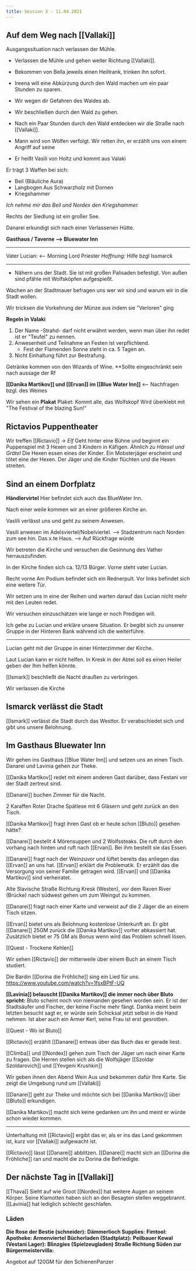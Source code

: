 ```yaml
---
title: Session X - 11.04.2021
---
```


## Auf dem Weg nach [[Vallaki]]

Ausgangssituation nach verlassen der Mühle.

* Verlassen die Mühle und gehen weiter Richtung [[Vallaki]].
* Bekommen von Bella jeweils einen Heiltrank, trinken ihn sofort.
* Ireena will eine Abkürzung durch den Wald machen um ein paar Stunden zu sparen.

* Wir wegen dir Gefahren des Waldes ab.

* Wir beschließen durch den Wald zu gehen.

* Nach ein Paar Stunden durch den Wald entdecken wir die Straße nach [[Vallaki]].

* Mann wird von Wölfen verfolgt. Wir retten ihn, er erzählt uns von einem Angriff auf seine 
* Er heißt Vasili von Holtz und kommt aus Valaki

Er trägt 3 Waffen bei sich:
* Beil (Bläuliche Aura)
* Langbogen Aus Schwarzholz mit Dornen
* Kriegshammer

*Ich nehme mir das Beil und Nordex den Kriegshammer.*

Rechts der Siedlung ist ein großer See.

Danarei erkundigt sich nach einer Verlassenen Hütte.

**Gasthaus / Taverne --> Bluewater Inn**

---
Vater Lucian: <-- Morning Lord Priester
*Hoffnung:* Hilfe bzgl Issmarck

---

* Nähern uns der Stadt. Sie ist mit großen Palisaden befestigt. Von außen sind pfähle mit Wolfsköpfen aufgespießt.


Wachen an der Stadtmauer befragen uns wer wir sind und warum wir in die Stadt wollen.

Wir tricksen die Vorkehrung der Münze aus indem sie "Verloren" ging


**Regeln in Valaki**
1. Der Name -Strahd- darf nicht erwähnt werden, wenn man über ihn redet ist er "Teufel" zu nennen.
2. Anwesenheit und Teilnahme an Festen ist verpflichtend.
    * Fest der Flamenden Sonne steht in ca. 5 Tagen an.
4. Nicht Einhaltung führt zur Bestrafung.

Getränke kommen von den Wizards of Wine.
**Sollte eingeschränkt sein nach aussage der Rf

**[[Danika Martikov]] und [[Ervan]] im [[Blue Water Inn]]** <-- Nachfragen bzgl. des Weines


Wir sehen ein **Plakat**
Plaket: Kommt alle, das Wolfskopf 
Wird überklebt mit "The Festival of the blazing Sun!"

## Rictavios Puppentheater
Wir treffen [[Rictavio]] -> *Elf*
Geht hinter eine Bühne und beginnt ein Puppenspiel mit 3 Hexen und 3 Kindern in Käfigen.
*Ähnlich zu Hänsel und Grätel*
Die Hexen essen eines der Kinder. Ein Mobsterjäger erscheint und tötet eine der Hexen.
Der Jäger und die Kinder flüchten und die Hexen streiten.



## Sind an einem Dorfplatz
**Händlervirtel**
Hier befindet sich auch das BlueWater Inn.


Nach einer weile kommen wir an einer größeren Kirche an.

Vaslili verlässt uns und geht zu seinem Anwesen.

Vasili anwesen im Adelsviertel/Nobelviertel.
--> Stadzentrum nach Norden zum see hin. Das x.te Haus.
--> Auf Rückfrage würde 

Wir betreten die Kirche und versuchen die Gesinnung des Vather herrauszufinden.

In der Kirche finden sich ca. 12/13 Bürger. Vorne steht vater Lucian.

Recht vorne Am Podium befindet sich ein Rednerpult.
Vor links befindet sich eine weitere Tür.

Wir setzen uns in eine der Reihen und warten darauf das Lucian nicht mehr mit den Leuten redet.

Wir versuchen einzuschätzen wie lange er noch Predigen will.

Ich gehe zu Lucian und erkläre unsere Situation.
Er begibt sich zu unserer Gruppe in der Hinteren Bank während ich die  weiterführe.

---

Lucian geht mit der Gruppe in einer Hinterzimmer der Kirche.

Laut Lucian kann er nicht helfen.
In Kresk in der Abtei soll es einen Heiler geben der Ihm helfen könnte.

[[Ismark]] beschließt die Nacht draußen zu verbringen.

Wir verlassen die Kirche

## Ismarck verlässt die Stadt
[[Ismark]] verlässt die Stadt durch das Westtor. Er verabschiedet sich und gibt uns unsere Belohnung.

## Im Gasthaus Bluewater Inn
Wir gehen ins Gasthaus [[Blue Water Inn]] und setzen uns an einen Tisch. Danarei und Lavinia gehen zur Theke.

[[Danika Martikov]] redet mit einem anderen Gast darüber, dass Festani vor der Stadt zertreut sind.


[[Danarei]] buchen Zimmer für die Nacht. 

2 Karaffen Roter Drache Spätlese mit 6 Gläsern und geht zurück an den Tisch.

[[Danika Martikov]] fragt ihren Gast ob er heute schon [[Bluto]] gesehen hätte?

[[Danarei]] bestellt 4 Mörensuppen und 2 Wolfssteaks.
Die ruft durch den vorhang nach hinten und ruft nach [[Ervan]]. Bei ihm bestellt sie das Essen.

[[Danarei]] fragt nach der Weinzuvor und lüftet bereits das anliegen das [[Ervan]] an uns hat. 
[[Ervan]] erklärt die Problematik. Er erzählt das die Versorgung von seiner Familie getragen wird. [[Ervan]] und [[Danika Martikov]] sind verheiratet.

Alte Slavische Straße Richtung Kresk (Westen), vor dem Raven River (Brücke) nach südwest gehen um zum Weingut zu kommen.

[[Danarei]] fragt nach einer Karte und verweist auf die 2 Jäger die an einem Tisch sitzen.

[[Ervan]] bietet uns als Belohnung kostenlose Unterkunft an.
Er gibt [[Danarei]] 25GM zurück die [[Danika Martikov]] vorher abkassiert hat. Zusätzlich bietet er 75 GM als Bonus wenn wird das Problem schnell lösen.

[[Quest - Trockene Kehlen]]

Wir sehen [[Rictavio]] der mitterweile über einem Buch an einem Tisch studiert. 

Die Bardin [[Dorina die Fröhliche]] sing ein Lied für uns.
https://www.youtube.com/watch?v=1fsxBPtF-UQ


**[[Lavinia]] belauscht [[Danika Martikov]] die immer noch über Bluto spricht:**
Bluto scheint noch von niemanden gesehen worden sein. Er ist der Stadtsäufer und Fischer, der keine Fische mehr fängt.
Danika meint beim letzten besucht sagt er, er würde sein Schicksal jetzt selbst in die Hand nehmen. Ist aber auch ein Armer Kerl, seine Frau ist erst gesrotben.

[[Quest - Wo ist Bluto]]

[[Rictavio]] erzählt [[Danarei]] entwas über das Buch das er gerade liest.


[[Climba]] und [[Nordex]] gehen zum Tisch der Jäger um nach einer Karte zu fragen.
Die Herren stellen sich als die Wolfsjäger [[Szoldar Szoldarovich]] und [[Yevgeni Krushkin]]

Wir geben ihnen den Abend Wein Aus und bekommen dafür Ihre Karte. 
Sie zeigt die Umgebung rund um [[Vallaki]]

[[Danarei]] geht zur Theke und möchte sich bei [[Danika Martikov]] über [[Bluto]] erkundigen.

[[Danika Martikov]] macht sich keine gedanken um ihn und meint er würde schon wieder kommen.


---

Unterhaltung mit [[Rictavio]] ergibt das er, als er ins das Land gekommen ist, kurz vor [[Vallaki]] aufgewacht ist.

[[Rictavio]] lässt [[Danarei]] abblitzen.
[[Danarei]] macht sich an [[Dorina die Fröhliche]] ran und macht die zu Dorina die Befriedigte.


## Der nächste Tag in [[Vallaki]]
[[Thava]] Sieht auf wie Groot
[[Nordex]]  hat weitere Augen an seinem Körper. Seine Klamotten haben sich an den Besagten stellen weggebrannt.
[[Lavinia]] hat lediglich schlecht geschlafen.

### Läden
**Die Rose der Bestie (schneider):**
**Dämmerlioch Supplies:**
**Fimtool:**
**Apotheke: Armenviertel**
**Bücherladen (Stadtplatz):**
**Peilbauer Kewal (Vestani Lager):**
**Blinzgies (Spielzeugladen) Straße Richtung Süden zur Bürgermeistervilla:**


Angebot auf 120GM für den SchienenPanzer
